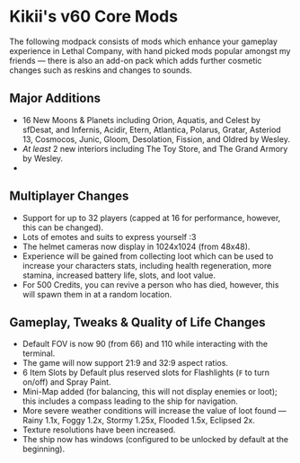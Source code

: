 # Kikii's v60 Core Mods
The following modpack consists of mods which enhance your gameplay experience in Lethal Company, with hand picked mods popular amongst my friends — there is also an add-on pack which adds further cosmetic changes such as reskins and changes to sounds. 

## Major Additions
- 16 New Moons & Planets including Orion, Aquatis, and Celest by sfDesat, and Infernis, Acidir, Etern, Atlantica, Polarus, Gratar, Asteriod 13, Cosmocos, Junic, Gloom, Desolation, Fission, and Oldred by Wesley. 
- *At least* 2 new interiors including The Toy Store, and The Grand Armory by Wesley.
- 

## Multiplayer Changes
- Support for up to 32 players (capped at 16 for performance, however, this can be changed). 
- Lots of emotes and suits to express yourself :3
- The helmet cameras now display in 1024x1024 (from 48x48).
- Experience will be gained from collecting loot which can be used to increase your characters stats, including health regeneration, more stamina, increased battery life, slots, and loot value. 
- For 500 Credits, you can revive a person who has died, however, this will spawn them in at a random location.

## Gameplay, Tweaks & Quality of Life Changes
- Default FOV is now 90 (from 66) and 110 while interacting with the terminal.
- The game will now support 21:9 and 32:9 aspect ratios. 
- 6 Item Slots by Default plus reserved slots for Flashlights (`F` to turn on/off) and Spray Paint.
- Mini-Map added (for balancing, this will not display enemies or loot); this includes a compass leading to the ship for navigation.
- More severe weather conditions will increase the value of loot found — Rainy 1.1x, Foggy 1.2x, Stormy 1.25x, Flooded 1.5x, Eclipsed 2x.
- Texture resolutions have been increased.
- The ship now has windows (configured to be unlocked by default at the beginning).
